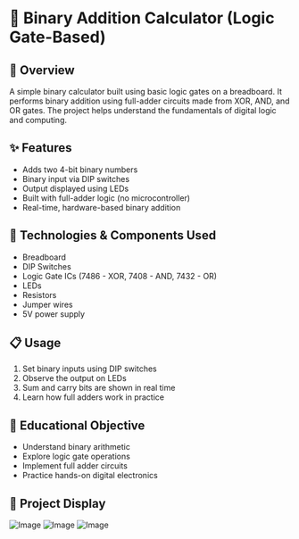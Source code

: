 # 🔢 Binary Addition Calculator (Logic Gate-Based)

## 📘 Overview  
A simple binary calculator built using basic logic gates on a breadboard. It performs binary addition using full-adder circuits made from XOR, AND, and OR gates. The project helps understand the fundamentals of digital logic and computing.

## ✨ Features  
- Adds two 4-bit binary numbers  
- Binary input via DIP switches  
- Output displayed using LEDs  
- Built with full-adder logic (no microcontroller)  
- Real-time, hardware-based binary addition

## 🔧 Technologies & Components Used  
- Breadboard  
- DIP Switches  
- Logic Gate ICs (7486 - XOR, 7408 - AND, 7432 - OR)  
- LEDs  
- Resistors  
- Jumper wires  
- 5V power supply

## 📋 Usage  
1. Set binary inputs using DIP switches  
2. Observe the output on LEDs  
3. Sum and carry bits are shown in real time  
4. Learn how full adders work in practice

## 🎯 Educational Objective  
- Understand binary arithmetic  
- Explore logic gate operations  
- Implement full adder circuits  
- Practice hands-on digital electronics

## 🚀 Project Display

![Image](https://github.com/user-attachments/assets/c6f44fc5-2164-4432-93d1-5c8cb9e42471)
![Image](https://github.com/user-attachments/assets/4e267cf4-9a7b-4f4a-aac1-118b907c766b)
![Image](https://github.com/user-attachments/assets/533ada16-1539-4033-9c9c-6b032d1f547f)


